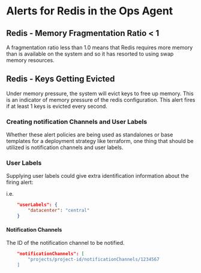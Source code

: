 # Alerts for Redis in the Ops Agent

## Redis - Memory Fragmentation Ratio < 1

A fragmentation ratio less than 1.0 means that Redis requires more memory than is available on the system and so it has resorted to using swap memory resources.

## Redis - Keys Getting Evicted

Under memory pressure, the system will evict keys to free up memory. This is an indicator of memory pressure of the redis configuration. This alert fires if at least 1 keys is evicted every second.

### Creating notification Channels and User Labels

Whether these alert policies are being used as standalones or base templates for a deployment strategy like terraform, one thing that should be utilized is notification channels and user labels.

### User Labels

Supplying user labels could give extra identification information about the firing alert:

i.e.

```json
    "userLabels": {
        "datacenter": "central"
    }
```

#### Notification Channels

The ID of the notification channel to be notified.

```json
    "notificationChannels": [
        "projects/project-id/notificationChannels/1234567
    ]
```
